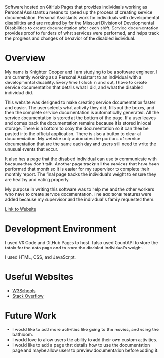 Software hosted on GitHub Pages that provides individuals working as Personal Assistants a means to speed up the process of creating service documentation.
Personal Assistants work for individuals with developmental disabilities and are required by for the Missouri Division of Developmental Disabilities to create documentation after each shift. 
Service documentation provides proof to funders of what services were performed, and helps track the progress and changes of behavior of the disabled individual.
# Overview

My name is Knighten Cooper and I am studying to be a software engineer. I am currently working as a Personal Assistant to an individual with a developmental disability. Every time I clock in and out, I have to create service documentation that details what I did, and what the disabled individual did.

This website was designed to make creating service documentation faster and easier. The user selects what activity they did, fills out the boxes, and then the complete service documentation is automatically generated. All the service documentation is stored at the bottom of the page. If a user leaves and comes back the documentation remains because it is stored in local storage. There is a bottom to copy the documentation so it can then be pasted into the official application. There is also a button to clear all documentation. My website only automates the portions of service documentation that are the same each day and users still need to write the unusual events that occur.

It also has a page that the disabled individual can use to communicate with because they don't talk. Another page tracks all the services that have been performed that month so it is easier for my supervisor to complete their monthly report. The final page tracks the individual’s weight to ensure they are healthy and eating properly.

My purpose in writing this software was to help me and the other workers who have to create service documentation. The additional features were added because my supervisor and the individual's family requested them.

[Link to Website](https://knightencooper.github.io/conner/index.html)

# Development Environment

I used VS Code and GitHub Pages to host. I also used CountAPI to store the totals for the data page and to store the disabled individual’s weight.

I used HTML, CSS, and JavaScript.

# Useful Websites

* [W3Schools](https://www.w3schools.com)
* [Stack Overflow](https://stackoverflow.com)

# Future Work

* I would like to add more activities like going to the movies, and using the bathroom.
* I would love to allow users the ability to add their own custom activities.
* I would like to add a page that details how to use the documentation page and maybe allow users to preview documentation before adding it.
